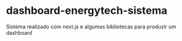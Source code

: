 # dashboard-energytech-sistema
Sistema realizado com next.js e algumas bibliotecas para produzir um dashboard
